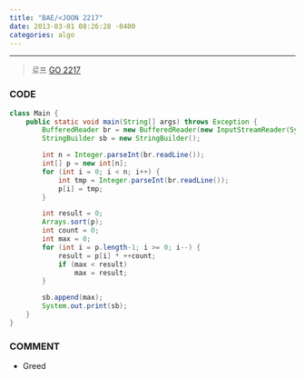 ```yaml
---
title: "BAE/<JOON 2217"
date: 2013-03-01 08:26:28 -0400
categories: algo
---
```

---

> 로프 [GO 2217]

### CODE
```java
class Main {
	public static void main(String[] args) throws Exception {
		BufferedReader br = new BufferedReader(new InputStreamReader(System.in));
		StringBuilder sb = new StringBuilder();

		int n = Integer.parseInt(br.readLine());
		int[] p = new int[n];
		for (int i = 0; i < n; i++) {
			int tmp = Integer.parseInt(br.readLine());
			p[i] = tmp;
		}

		int result = 0;
		Arrays.sort(p);
		int count = 0;
		int max = 0;
		for (int i = p.length-1; i >= 0; i--) {
			result = p[i] * ++count;
			if (max < result)
				max = result;
		}

		sb.append(max);
		System.out.print(sb);
	}
}
```

### COMMENT
* Greed


[GO 2217]: https://www.acmicpc.net/problem/2217
